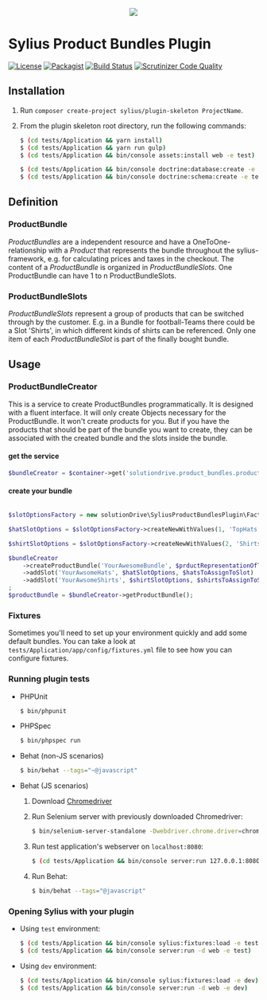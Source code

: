 <p align="center">
    <a href="http://sylius.org" target="_blank">
        <img src="https://demo.sylius.com/assets/shop/img/logo.png" />
    </a>
</p>

# Sylius Product Bundles Plugin
[![License](https://img.shields.io/packagist/l/solutiondrive/sylius-product-bundles-plugin.svg)](https://packagist.org/packages/solutiondrive/sylius-product-bundles-plugin)
[![Packagist](https://img.shields.io/packagist/v/solutiondrive/sylius-product-bundles-plugin.svg)](https://packagist.org/packages/solutiondrive/sylius-product-bundles-plugin)
[![Build Status](https://travis-ci.org/solutionDrive/SyliusProductBundlesPlugin.svg?branch=master)](https://travis-ci.org/solutionDrive/SyliusProductBundlesPlugin)
[![Scrutinizer Code Quality](https://scrutinizer-ci.com/g/solutionDrive/SyliusProductBundlesPlugin/badges/quality-score.png?b=master)](https://scrutinizer-ci.com/g/solutionDrive/SyliusProductBundlesPlugin/?branch=master)

## Installation

1. Run `composer create-project sylius/plugin-skeleton ProjectName`.

2. From the plugin skeleton root directory, run the following commands:

    ```bash
    $ (cd tests/Application && yarn install)
    $ (cd tests/Application && yarn run gulp)
    $ (cd tests/Application && bin/console assets:install web -e test)
    
    $ (cd tests/Application && bin/console doctrine:database:create -e test)
    $ (cd tests/Application && bin/console doctrine:schema:create -e test)
    ```

## Definition
### ProductBundle
*ProductBundles* are a independent resource and have a OneToOne-relationship with a *Product* that represents the bundle
throughout the sylius-framework, e.g. for calculating prices and taxes in the checkout.
The content of a *ProductBundle* is organized in *ProductBundleSlots*. One ProductBundle can have 1 to n ProductBundleSlots.

### ProductBundleSlots
*ProductBundleSlots* represent a group of products that can be switched through by the customer. E.g. in a Bundle for 
football-Teams there could be a Slot 'Shirts', in which different kinds of shirts can be referenced. Only one item of
each *ProductBundleSlot* is part of the finally bought bundle.

## Usage
### ProductBundleCreator
This is a service to create ProductBundles programmatically. It is designed with a fluent interface. It will only create
Objects necessary for the ProductBundle. It won't create products for you. But if you have the products that should be 
part of the bundle you want to create, they can be associated with the created bundle and the slots inside the bundle.

#### get the service
```php
$bundleCreator = $container->get('solutiondrive.product_bundles.product_bundle_creator');
```

#### create your bundle
```php

$slotOptionsFactory = new solutionDrive\SyliusProductBundlesPlugin\Factory\ProductBundleSlotOptionsFactory();

$hatSlotOptions = $slotOptionsFactory->createNewWithValues(1, 'TopHats');

$shirtSlotOptions = $slotOptionsFactory->createNewWithValues(2, 'Shirts', ['someAdditionalOption' => 'AndItsValue']);

$bundleCreator
    ->createProductBundle('YourAwesomeBundle', $prductRepresentationOfTheBundle)
    ->addSlot('YourAwsomeHats', $hatSlotOptions, $hatsToAssignToSlot)
    ->addSlot('YourAwsomeShirts', $shirtSlotOptions, $shirtsToAssignToSlot)
;
$productBundle = $bundleCreator->getProductBundle();
```

### Fixtures

Sometimes you'll need to set up your environment quickly and add some default bundles. 
You can take a look at `tests/Application/app/config/fixtures.yml` file to see how you can configure fixtures.


### Running plugin tests

  - PHPUnit

    ```bash
    $ bin/phpunit
    ```

  - PHPSpec

    ```bash
    $ bin/phpspec run
    ```

  - Behat (non-JS scenarios)

    ```bash
    $ bin/behat --tags="~@javascript"
    ```

  - Behat (JS scenarios)
 
    1. Download [Chromedriver](https://sites.google.com/a/chromium.org/chromedriver/)
    
    2. Run Selenium server with previously downloaded Chromedriver:
    
        ```bash
        $ bin/selenium-server-standalone -Dwebdriver.chrome.driver=chromedriver
        ```
    3. Run test application's webserver on `localhost:8080`:
    
        ```bash
        $ (cd tests/Application && bin/console server:run 127.0.0.1:8080 -d web -e test)
        ```
    
    4. Run Behat:
    
        ```bash
        $ bin/behat --tags="@javascript"
        ```

### Opening Sylius with your plugin

- Using `test` environment:

    ```bash
    $ (cd tests/Application && bin/console sylius:fixtures:load -e test)
    $ (cd tests/Application && bin/console server:run -d web -e test)
    ```
    
- Using `dev` environment:

    ```bash
    $ (cd tests/Application && bin/console sylius:fixtures:load -e dev)
    $ (cd tests/Application && bin/console server:run -d web -e dev)
    ```
